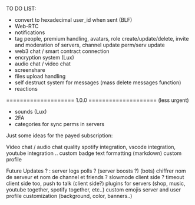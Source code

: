 TO DO LIST:

- convert to hexadecimal user_id when sent (BLF)
- Web-RTC
- notifications
- tag people, premium handling, avatars, role create/update/delete, invite and moderation of servers, channel update perm/serv update
- web3 chat / smart contract connection
- encryption system (Lux)
- audio chat / video chat
- screenshare
- files upload handling
- self destruct system for messages (mass delete messages function)
- reactions

==================== 1.0.0 ==================== (less urgent)
- sounds (Lux)
- 2FA
- categories for sync perms in servers


Just some ideas for the payed subscription:

   Video chat / audio chat quality
   spotify integration, vscode integration, youtube integration ..
   custom badge 
   text formatting (markdown)
   custom profile

Future Updates ? :
   server logs
   polls ?
   (server boosts ?)
   (bots)
   chiffrer nom de serveur et nom de channel et friends ?
   slowmode client side ? timeout client side too, push to talk (client side?)
   plugins for servers (shop, music, youtube together, spotify together, etc..)
   custom emojis
   server and user profile customization (background, color, banners..)
